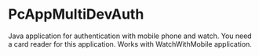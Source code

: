 # PcAppMultiDevAuth
Java application for authentication with mobile phone and watch. 
You need a card reader for this application. 
Works with WatchWithMobile application. 
